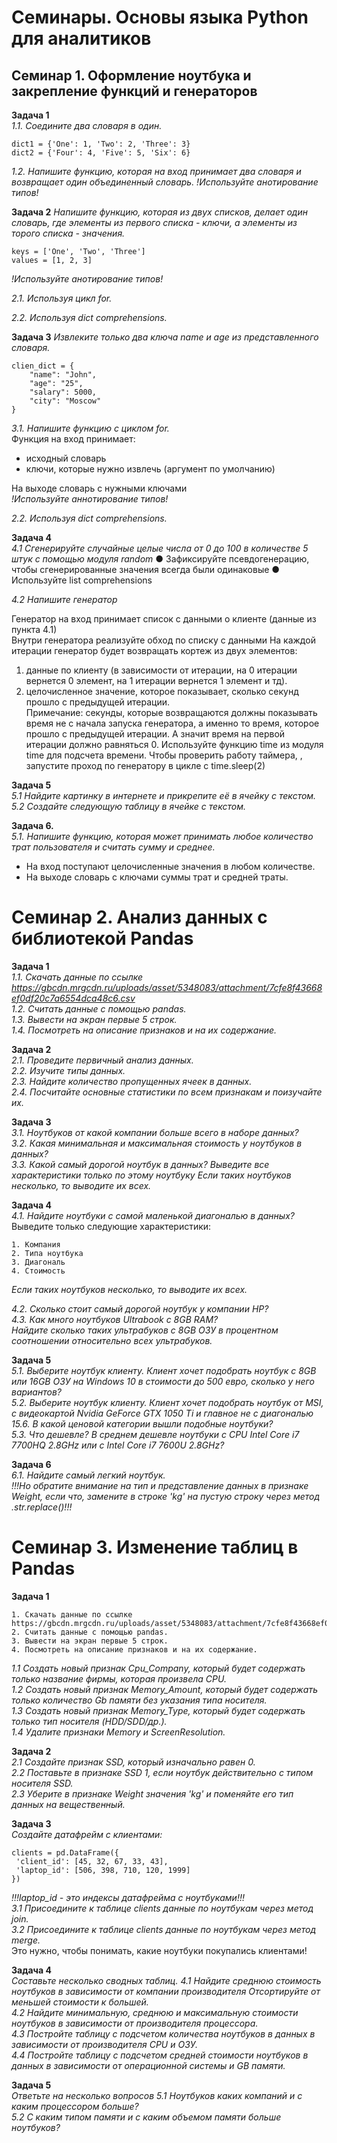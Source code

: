 # Семинары. Основы языка Python для аналитиков
## Семинар 1. Оформление ноутбука и закрепление функций и генераторов
**Задача 1** <br>
*1.1. Соедините два словаря в один.*<br>

```
dict1 = {'One': 1, 'Two': 2, 'Three': 3}
dict2 = {'Four': 4, 'Five': 5, 'Six': 6}
```

*1.2. Напишите функцию, которая на вход принимает два словаря и возвращает один объединенный словарь. !Используйте анотирование типов!*<br>

**Задача 2** *Напишите функцию, которая из двух списков, делает один словарь, где элементы из первого списка - ключи, а элементы из торого списка - значения.*<br>

```
keys = ['One', 'Two', 'Three']
values = [1, 2, 3]
```

*!Используйте анотирование типов!*<br>

*2.1. Используя цикл for.*<br>

*2.2. Используя dict comprehensions.*<br>

**Задача 3** *Извлеките только два ключа name и age из представленного словаря.*

```
clien_dict = {
    "name": "John",
    "age": "25",
    "salary": 5000,
    "city": "Moscow"
}
```

*3.1. Напишите функцию с циклом for.*<br>
Функция на вход принимает:<br>
* исходный словарь<br>
* ключи, которые нужно извлечь (аргумент по умолчанию)<br>

На выходе словарь с нужными ключами<br>
*!Используйте аннотирование типов!*<br>

*2.2. Используя dict comprehensions.*<br>

**Задача 4** <br>
*4.1 Сгенерируйте случайные целые числа от 0 до 100 в количестве 5 штук с помощью модуля random*
● Зафиксируйте псевдогенерацию, чтобы сгенерированные значения всегда были одинаковые
● Используйте list comprehensions

*4.2 Напишите генератор*<br>

Генератор на вход принимает список с данными о клиенте (данные из пункта 4.1)<br>
Внутри генератора реализуйте обход по списку с данными На каждой итерации генератор будет возвращать кортеж из двух элементов:<br>
1. данные по клиенту (в зависимости от итерации, на 0 итерации вернется 0 элемент, на 1 итерации вернется 1 элемент и тд).<br>
2. целочисленное значение, которое показывает, сколько секунд прошло с предыдущей итерации.<br>
Примечание: секунды, которые возвращаются должны показывать время не с начала запуска генератора, а именно то время, которое прошло с
предыдущей итерации. А значит время на первой итерации должно равняться 0. Используйте функцию time из модуля time для подсчета времени.
Чтобы проверить работу таймера, , запустите проход по генератору в цикле с time.sleep(2)

**Задача 5** <br>
*5.1 Найдите картинку в интернете и прикрепите её в ячейку с текстом.*<br>
*5.2 Создайте следующую таблицу в ячейке с текстом.*<br>

**Задача 6.** <br>
*5.1. Напишите функцию, которая может принимать любое количество трат пользователя и считать сумму и среднее.*<br>
* На вход поступают целочисленные значения в любом количестве.<br>
* На выходе словарь с ключами суммы трат и средней траты.


# Семинар 2. Анализ данных с библиотекой Pandas <br>
**Задача 1** <br>
*1.1. Скачать данные по ссылке https://gbcdn.mrgcdn.ru/uploads/asset/5348083/attachment/7cfe8f43668ef0df20c7a6554dca48c6.csv* <br> 
*1.2. Считать данные с помощью pandas.* <br>
*1.3. Вывести на экран первые 5 строк.* <br>
*1.4. Посмотреть на описание признаков и на их содержание.* <br>

**Задача 2** <br>
*2.1. Проведите первичный анализ данных.* <br>
*2.2. Изучите типы данных.*<br>
*2.3. Найдите количество пропущенных ячеек в данных.*<br>
*2.4. Посчитайте основные статистики по всем признакам и поизучайте их.*<br>

**Задача 3** <br>
*3.1. Ноутбуков от какой компании больше всего в наборе данных?* <br>
*3.2. Какая минимальная и максимальная стоимость у ноутбуков в данных?*<br>
*3.3. Какой самый дорогой ноутбук в данных? Выведите все характеристики только по этому ноутбуку Если таких ноутбуков несколько, то выводите их всех.*<br>

**Задача 4** <br>
*4.1. Найдите ноутбуки с самой маленькой диагональю в данных?* <br>
Выведите только следующие характеристики:
```
1. Компания
2. Типа ноутбука
3. Диагональ
4. Стоимость
```
*Если таких ноутбуков несколько, то выводите их всех.*<br>

*4.2. Сколько стоит самый дорогой ноутбук у компании HP?*<br>
*4.3. Как много ноутбуков Ultrabook с 8GB RAM?*<br>
*Найдите сколько таких ультрабуков с 8GB ОЗУ в процентном соотношении относительно всех ультрабуков.*


**Задача 5** <br>
*5.1. Выберите ноутбук клиенту. Клиент хочет подобрать ноутбук с 8GB или 16GB ОЗУ на Windows 10 в стоимости до 500 евро, сколько у него вариантов?* <br>
*5.2. Выберите ноутбук клиенту. Клиент хочет подобрать ноутбук от MSI, с видеокартой Nvidia GeForce GTX 1050 Ti и главное не с диагональю 15.6. В какой ценовой категории вышли подобные ноутбуки?*<br>
*5.3. Что дешевле? В среднем дешевле ноутбуки с CPU Intel Core i7 7700HQ 2.8GHz или с Intel Core i7 7600U 2.8GHz?*<br>

**Задача 6** <br>
*6.1. Найдите самый легкий ноутбук.* <br>
*!!!Но обратите внимание на тип и представление данных в признаке Weight, если что, замените в строке 'kg' на пустую строку через метод .str.replace()!!!*

# Семинар 3. Изменение таблиц в Pandas <br>
**Задача 1** <br>
```
1. Скачать данные по ссылке https://gbcdn.mrgcdn.ru/uploads/asset/5348083/attachment/7cfe8f43668ef0df20c7a6554dca48c6.csv
2. Считать данные с помощью pandas.
3. Вывести на экран первые 5 строк.
4. Посмотреть на описание признаков и на их содержание.
```
*1.1 Создать новый признак Cpu_Company, который будет содержать только название фирмы, которая произвела CPU.* <br>
*1.2 Создать новый признак Memory_Amount, который будет содержать только количество Gb памяти без указания типа носителя.* <br>
*1.3 Создать новый признак Memory_Type, который будет содержать только тип носителя (HDD/SDD/др.).* <br>
*1.4 Удалите признаки Memory и ScreenResolution.*

**Задача 2** <br>
*2.1 Создайте признак SSD, который изначально равен 0.* <br>
*2.2 Поставьте в признаке SSD 1, если ноутбук действительно с типом носителя SSD.* <br>
*2.3 Уберите в признаке Weight значения 'kg' и поменяйте его тип данных на вещественный.* <br>

**Задача 3** <br>
*Создайте датафрейм с клиентами:*

```
clients = pd.DataFrame({
 'client_id': [45, 32, 67, 33, 43],
 'laptop_id': [506, 398, 710, 120, 1999]
})
```
*!!!laptop_id - это индексы датафрейма с ноутбуками!!!* <br>
*3.1 Присоедините к таблице clients данные по ноутбукам через метод join.* <br>
*3.2 Присоедините к таблице clients данные по ноутбукам через метод merge.* <br>
Это нужно, чтобы понимать, какие ноутбуки покупались клиентами!

**Задача 4** <br>
*Составьте несколько сводных таблиц.*
*4.1 Найдите среднюю стоимость ноутбуков в зависимости от компании производителя Отсортируйте от меньшей стоимости к большей.* <br>
*4.2 Найдите минимальную, среднюю и максимальную стоимости ноутбуков в зависимости от производителя процессора.* <br>
*4.3 Постройте таблицу с подсчетом количества ноутбуков в данных в зависимости от производителя CPU и ОЗУ.* <br>
*4.4 Постройте таблицу с подсчетом средней стоимости ноутбуков в данных в зависимости от операционной системы и GB памяти.* <br>

**Задача 5** <br>
*Ответьте на несколько вопросов*
*5.1 Ноутбуков каких компаний и с каким процессором больше?* <br>
*5.2 С каким типом памяти и с каким объемом памяти больше ноутбуков?* <br>
